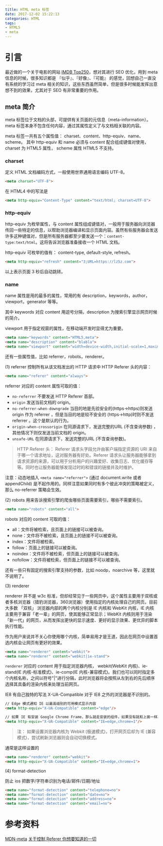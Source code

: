 ```yaml
---
title: HTML meta 标签
date: 2017-12-02 15:22:13
categories: HTML
tags:
- HTML5
- meta
---
```


# 引言

最近做的一个关于电影的网站 [IMDB Top250](https://movie.lz5z.com/)，想对其进行 SEO 优化，用到 meta 信息的时候，很多知识都是 『似乎』、『好像』、『可能』 的感觉，回想自己一直没有系统的学习过 meta 相关的知识，这些东西虽然简单，但是很多时候能发挥出意想不到的效果，尤其对于 SEO 有非常重要的作用。

## meta 简介

meta 标签位于文档的头部，可提供有关页面的元信息（meta-information）。 meta 标签本身不包含任何内容，通过其属性定义了与文档相关联的内容。

meta 标签一共有五个属性值： charset、content、http-equiv、name、scheme。 其中 http-equiv 和 name 
必须与 content 配合组成键值对使用， charset 为 HTML5 属性， scheme 属性 HTML5 不支持。

<!--more-->

### charset

定义 HTML 文档编码方式，一般使用世界通用语言编码 UTF-8。

```html
<meta charset="UTF-8">
```

在 HTML4 中的写法是 

```html
<meta http-equiv="Content-Type" content="text/html; charset=UTF-8">
```

### http-equiv

http-equiv 为枚举属性，与 content 属性组成键值对，一般用于服务器向浏览器传回一些特定的信息，以帮助浏览器编译和显示页面内容。虽然有些服务器会发送许多这种键值对，但是所有服务器都至少要发送一个：`content-type:text/html`。这将告诉浏览器准备接收一个 HTML 文档。

http-equiv 可枚举的值有： content-type, default-style, refresh。

```html
<meta http-equiv="refresh" content="3;URL=https://lz5z.com">
```

以上表示页面 3 秒后自动跳转。

### name

name 属性是用的最多的属性，常用的有 description，keywords，author，viewport，generator 等等。

其中 keywords 对应 content 用逗号分隔，description 为搜索引擎显示网页时候的简介。

viewport 用于指定视窗的属性，在移动端开发时显得尤为重要。

```html
<meta name="keywords" content="HTML5,meta">
<meta name="description" content="blabla">
<meta name="viewport" content="width=device-width,initial-scale=1,maximum-scale=1,user-scalable=no">
```

还有一些属性值，比如 referrer，robots，renderer。

(1) referrer 控制所有从该文档发出的 HTTP 请求中 HTTP Referer 头的内容：

```html
<meta name="referer" content="always">
```

referrer 对应的 content 属性可取的值：

- `no-referrer`	不要发送 HTTP Referer 首部。
- `origin`	发送当前文档的 origin。
- `no-referrer-when-downgrade`	当目的地是先验安全的(https->https)则发送 origin 作为 referrer ，但是当目的地是较不安全的 (https->http)时则不发送 referrer 。这个是默认的行为。
- `origin-when-crossorigin`	在同源请求下，发送完整的URL (不含查询参数) ，其他情况下则仅发送当前文档的 origin。
- `unsafe-URL`	在同源请求下，发送完整的URL (不含查询参数)。

> HTTP Referer 头：
> Referer 请求头字段允许由客户端指定资源的 URI 来自于哪一个请求地址，这对服务器有好处。Referer 请求头让服务器能够拿到请求资源的来源，可以用于分析用户的兴趣爱好、收集日志、优化缓存等等。同时也让服务器能够发现过时的和错误的链接并及时维护。

注意：动态地插入 `<meta name="referrer">` (通过 document.write 或者 appendChild) 是不起作用的。同样注意如果同时有多个彼此冲突的策略被定义，那么 no-referrer 策略会生效。

(2) robots 用来告诉搜索引擎的爬虫哪些页面需要索引，哪些不需要索引。

```html
<meta name="robots" content="all">
```

robots 对应的 content 可取的值：

- all：文件将被检索，且页面上的链接可以被查询。
- none：文件将不被检索，且页面上的链接不可以被查询。
- index：文件将被检索。
- follow：页面上的链接可以被查询。
- noindex：文件将不被检索，但页面上的链接可以被查询。
- nofollow：文件将被检索，但页面上的链接不可以被查询。

还有一些只有固定的搜索引擎支持的参数，比如 noodp，noarchive 等，这里就不说明了。

(3) renderer

renderer 并不是 w3c 标准，但却经常见于一些网页中，这个属性主要用于双核或者多核浏览器（猎豹浏览器，360浏览器）使用指定的内核处理自己的网页。目前大多数 「双核」 浏览器内部的两个内核分别是 IE 内核和 WebKit 内核，IE 内核主要用于兼容「老一辈」的网页，使其能够正常显示；WebKit 内核则用于渲染「新一代」的网页，从而发挥出更快的显示速度、更好的显示效果、更优异的脚本执行性能。

作为用户来说并不关心你使用哪个内核，简单易用才是王道，因此在网页中设置首选内核会让网页有更好的效果。

```html
<meta name="renderer" content="webkit">
<meta name="renderer" content="webkit|ie-stand">
```
`renderer` 对应的 content 用于指定浏览器内核，
webkit(WebKit 内核)、ie-stand(IE 内核-标准模式)、ie-comp(IE 内核-兼容模式)。我们也可以同时指定多个内核名称，之间以符号"|"进行分隔，此时浏览器将会按照从左到右的先后顺序选择其具备的渲染内核来处理当前网页。

IE8 有自己独特的写法 X-UA-Compatible 对于 IE8 之外的浏览器是不识别的。

```html
// Edge 模式通知 IE 以最高级别的可用模式显示内容
<meta http-equiv="X-UA-Compatible" content="edge"/>

// 如果 IE 有安装 Google Chrome Frame，那么就走安装的组件，如果没有就和上面一样。
<meta http-equiv="X-UA-Compatible" content="IE=edge,chrome=1"/>
```

>注： 如果设置浏览器内核为 Webkit (极速模式)，打开网页后却为 IE (兼容模式)，尝试刷新浏览器则会自动切换模式。

通常是这样设置的

```html
<meta name="renderer" content="webkit">
<meta http-equiv="X-UA-Compatible" content="IE=edge,chrome=1">
```

(4) format-detection

防止 ios 把数字/字符串识别为电话/邮件/日期/地址

```html
<meta name="format-detection" content="telephone=no">
<meta name="format-detection" content="date=no">
<meta name="format-detection" content="address=no">
<meta name="format-detection" content="email=no">
```


# 参考资料

[MDN-meta](https://developer.mozilla.org/zh-CN/docs/Web/HTML/Element/meta)
[关于控制 Referer 你想要知道的一切](http://web.jobbole.com/86648/)